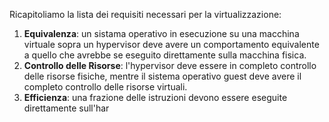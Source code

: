 
Ricapitoliamo la lista dei requisiti necessari per la virtualizzazione:
1. **Equivalenza**: un sistama operativo in esecuzione su una macchina virtuale sopra un hypervisor deve avere un comportamento equivalente a quello che avrebbe se eseguito direttamente sulla macchina fisica. 
2. **Controllo delle Risorse**: l'hypervisor deve essere in completo controllo delle risorse fisiche, mentre il sistema operativo guest deve avere il completo controllo delle risorse virtuali.
3. **Efficienza**: una frazione delle istruzioni devono essere eseguite direttamente sull'har